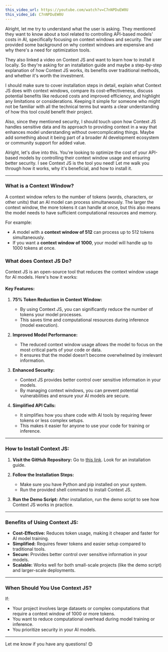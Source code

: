 ```yaml
---
this_video_url: https://youtube.com/watch?v=C7nNPDuEW0U
this_video_id: C7nNPDuEW0U
---
```

<think>
Alright, let me try to understand what the user is asking. They mentioned they want to know about a tool related to controlling API-based models' costs in AI, specifically focusing on context windows and security. The user provided some background on why context windows are expensive and why there's a need for optimization tools.

They also linked a video on Context JS and want to learn how to install it locally. So they're asking for an installation guide and maybe a step-by-step explanation of how Context JS works, its benefits over traditional methods, and whether it's worth the investment.

I should make sure to cover installation steps in detail, explain what Context JS does with context windows, compare its cost-effectiveness, discuss potential benefits like reduced costs and improved efficiency, and highlight any limitations or considerations. Keeping it simple for someone who might not be familiar with all the technical terms but wants a clear understanding of how this tool could benefit their project.

Also, since they mentioned security, I should touch upon how Context JS handles sensitive data and its approach to providing context in a way that enhances model understanding without overcomplicating things. Maybe add something about it being part of a broader AI development ecosystem or community support for added value.
</think>

Alright, let's dive into this. You're looking to optimize the cost of your API-based models by controlling their context window usage and ensuring better security. I see Context JS is the tool you need! Let me walk you through how it works, why it's beneficial, and how to install it.

---

### **What is a Context Window?**
A context window refers to the number of tokens (words, characters, or other units) that an AI model can process simultaneously. The larger the context window, the more tokens it can handle at once, but this also means the model needs to have sufficient computational resources and memory.

For example:
- A model with a **context window of 512** can process up to 512 tokens simultaneously.
- If you want a **context window of 1000**, your model will handle up to 1000 tokens at once.

### **What does Context JS Do?**
Context JS is an open-source tool that reduces the context window usage for AI models. Here's how it works:

#### **Key Features:**
1. **75% Token Reduction in Context Window:**
   - By using Context JS, you can significantly reduce the number of tokens your model processes.
   - This saves time and computational resources during inference (model execution).

2. **Improved Model Performance:**
   - The reduced context window usage allows the model to focus on the most critical parts of your code or data.
   - It ensures that the model doesn’t become overwhelmed by irrelevant information.

3. **Enhanced Security:**
   - Context JS provides better control over sensitive information in your models.
   - By managing context windows, you can prevent potential vulnerabilities and ensure your AI models are secure.

4. **Simplified API Calls:**
   - It simplifies how you share code with AI tools by requiring fewer tokens or less complex setups.
   - This makes it easier for anyone to use your code for training or inference.

---

### **How to Install Context JS:**
1. **Visit the GitHub Repository:**
   Go to [this link](https://github.com/ContextJS/ContextJS). Look for an installation guide.

2. **Follow the Installation Steps:**
   - Make sure you have Python and pip installed on your system.
   - Run the provided shell command to install Context JS.

3. **Run the Demo Script:**
   After installation, run the demo script to see how Context JS works in practice.

---

### **Benefits of Using Context JS:**
- **Cost-Effective:** Reduces token usage, making it cheaper and faster for AI model training.
- **Simplified:** Requires fewer tokens and easier setup compared to traditional tools.
- **Secure:** Provides better control over sensitive information in your models.
- **Scalable:** Works well for both small-scale projects (like the demo script) and larger-scale deployments.

---

### **When Should You Use Context JS?**
If:
- Your project involves large datasets or complex computations that require a context window of 1000 or more tokens.
- You want to reduce computational overhead during model training or inference.
- You prioritize security in your AI models.

--- 

Let me know if you have any questions! 😊
